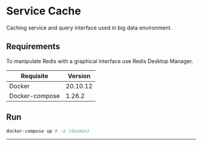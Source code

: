 # Service Cache
Caching service and query interface used in big data environment.

## Requirements
To manipulate Redis with a graphical interface use Redis Desktop Manager.

| Requisite      | Version  |
| -------------- | -------- |
| Docker         | 20.10.12 |
| Docker-compose | 1.26.2   |


## Run
```bash
docker-compose up # -d (deamon)
```

---
